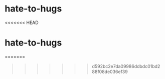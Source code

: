 # hate-to-hugs
<<<<<<< HEAD
# hate-to-hugs
=======
>>>>>>> d592bc2e7da09986ddbdc01bd288f08de036ef39

